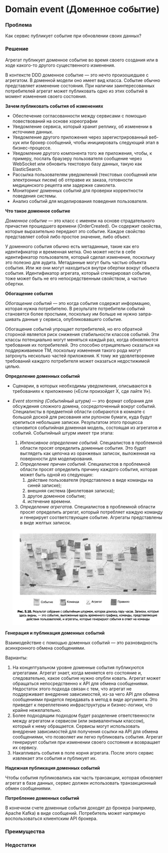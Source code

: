 # Domain event (Доменное событие)

### Проблема

Как сервис публикует событие при обновлении своих данных?

### Решение

Агрегат публикует доменное событие во время своего создания или в ходе какого-то другого существенного изменения.

В контексте DDD доменное событие — это нечто произошедшее с агрегатом. В доменной модели оно имеет вид класса. Событие обычно представляет изменение состояния. При наличии заинтересованных потребителей агрегат может публиковать одно из этих событий в момент изменения своего состояния.

**Зачем публиковать события об изменениях**

- Обеспечение согласованности между сервисами с помощью повествований на основе хореографии
- Уведомление сервиса, который хранит реплику, об изменении в источнике дан­ных.
- Уведомление другого приложения через зарегистрированный веб-хук или брокер сообщений, чтобы инициировать следующий этап в бизнес-процессе.
- Уведомление другого компонента того же приложения, чтобы, к примеру, послать браузеру пользователя сообщение через WebSocket или обновить текстовую базу данных, такую как ElasticSearch.
- Рассылка пользователям уведомлений (текстовых сообщений или электронных писем) об отправке их заказа, готовности медицинского рецепта или задержке самолета.
- Мониторинг доменных событий для проверки корректности поведения системы.
- Анализ событий для моделирования поведения пользователя.

**Что такое доменное событие**

*Доменное событие —* это класс с именем на основе страдательного причастия про­шедшего времени (OrderCreated). Он содержит свойства, которые выразительно передают это со­бытие. Каждое свойство представляет собой либо простое значение, либо объект.

У доменного события обычно есть метаданные, такие как его идентификатор и временная метка. Оно может нести в себе идентификатор пользователя, который сделал изменение, поскольку это полезно для аудита. Метаданные могут быть частью
объекта события. Или же они могут находиться внутри обертки вокруг объекта события. Идентификатор агре­гата, который сгенерировал событие, тоже может быть не его непосредственным свойством, а частью обертки.

**Обогащение события**

*Обогащение событий —* это когда события содержат информацию, которая нужна потребителю. В результате потре­бители событий становятся более простыми, поскольку им больше не нужно запра­шивать данные у сервиса, опубликовавшего событие.

Обогащение событий упрощает потребителей, но его обратной стороной являет­ся риск снижения стабильности классов событий. Эти классы потенциально могут меняться каждый раз, когда обновляются требования их потребителей. Это способно отрицательно сказаться на поддерживаемое TM, поскольку изменения такого рода мо­гут затронуть несколько частей приложения. К тому же удовлетворение требований каждого потребителя может оказаться недостижимой целью.

**Определение доменных событий**

- Cценарии, в которых необходимы уведомления, описываются в требованиях к при­ложению («Если произойдет X, сде­ лайте У»).
- *Event storming (Событийный штурм) —* это формат собрания для обсуждения сложного домена, сосредоточенный вокруг событий. Специалисты в предметной области соби­раются в комнате с большой доской для рисования или рулоном бумаги, куда будут
крепиться небольшие записки. Результатом этого процесса становится событийная доменная модель, состоящая из агрегатов и событий.
Событийный штурм имеет три этапа:
    1. *Интенсивное определение событий.* Специалистов в проблемной области просят определить доменные события. Это будет выглядеть как цепочка из оранжевых записок, выложенная на поверхности для моделирования.
    2. *Определение причин событий.* Специалистов в проблемной области просят опре­делить причину каждого события, которая может быть одной из следующих:
        1. действие пользователя (представлено в виде команды на синей записке);
        2. внешняя система (фиолетовая записка);
        3. другое доменное событие;
        4. истечение времени.
    3. *Определение агрегатов.* Специалистов в проблемной области просят определить агрегат, который потребляет каждую команду и генерирует соответствующее со­бытие. Агрегаты представлены в виде желтых записок.
    
    ![Untitled](Domain%20event%20(%D0%94%D0%BE%D0%BC%D0%B5%D0%BD%D0%BD%D0%BE%D0%B5%20%D1%81%D0%BE%D0%B1%D1%8B%D1%82%D0%B8%D0%B5)/Untitled.png)
    

**Генерация и публикация доменных событий**

Взаимодействие с помощью доменных событий — это разновидность асинхронного обмена сообщениями.

Варианты:

1. На концептуальном уровне доменные события публикуются агрегатами. Агрегат знает, когда меняется его состояние и, следовательно, какое событие нужно опубли­ ковать. Агрегат может обращаться непосредственно к API для обмена сообщениями. Недостаток этого подхода связан с тем, что агрегат не поддерживает внедрение за­висимостей, из-за чего API для обмена сообщениями придется передавать в метод в виде аргумента. Это приведет к переплетению инфраструктуры и бизнес-логики, что крайне нежелательно.
2. Более подходящим подходом будет разделение ответственности между агрегатом и сервисом (или эквивалентным классом), который к нему обращается. Сервисы могут использовать внедрение зависимостей для получения ссылки на API для обмена сообщениями, что позволяет им легко публиковать события. Агрегат генери­рует события при изменении своего состояния и возвращает их сервису.
3. Накапливать события в поле корня агрегата. После этого сервис извлекает эти события и публикует их.

**Надежная публикация доменных событий**

Чтобы события публиковались как часть транзакции, которая обновляет агрегат в базе данных, сервис должен использовать транзакционный обмен сообщениями.

**Потребление доменных событий**

В конечном счете доменные события доходят до брокера (например, Apache Kafka) в виде сообщений. Потребитель может напрямую воспользоваться клиентским API брокера.

### Преимущества

### Недостатки